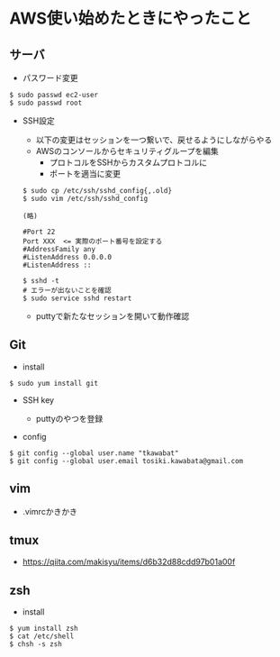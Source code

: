 # AWS使い始めたときにやったこと

## サーバ
* パスワード変更

```
$ sudo passwd ec2-user
$ sudo passwd root
```

* SSH設定
    * 以下の変更はセッションを一つ繋いで、戻せるようにしながらやる
    * AWSのコンソールからセキュリティグループを編集
        * プロトコルをSSHからカスタムプロトコルに
        * ポートを適当に変更

    ```
    $ sudo cp /etc/ssh/sshd_config{,.old}
    $ sudo vim /etc/ssh/sshd_config
    
    (略)
    
    #Port 22
    Port XXX  <= 実際のポート番号を設定する
    #AddressFamily any
    #ListenAddress 0.0.0.0
    #ListenAddress ::

    $ sshd -t
    # エラーが出ないことを確認
    $ sudo service sshd restart
    ```

    * puttyで新たなセッションを開いて動作確認


## Git
* install

```
$ sudo yum install git
```

* SSH key
    * puttyのやつを登録

* config

```
$ git config --global user.name "tkawabat"
$ git config --global user.email tosiki.kawabata@gmail.com
```

## vim
* .vimrcかきかき

## tmux
* https://qiita.com/makisyu/items/d6b32d88cdd97b01a00f

## zsh
* install

```
$ yum install zsh
$ cat /etc/shell
$ chsh -s zsh
```
